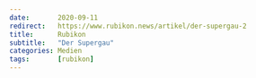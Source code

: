 ```yaml
---
date:       2020-09-11
redirect:   https://www.rubikon.news/artikel/der-supergau-2
title:      Rubikon
subtitle:   "Der Supergau"
categories: Medien
tags:       [rubikon]
---
```

